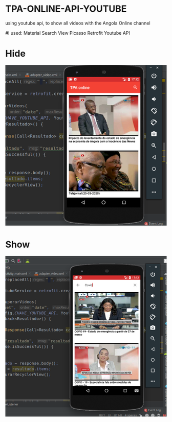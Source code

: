 # TPA-ONLINE-API-YOUTUBE
using youtube api, to show all videos with the Angola Online channel

#I used:
Material Search View
Picasso
Retrofit 
Youtube API

# Hide
![](https://github.com/eliezerantonio/TPA-ONLINE-API-YOUTUBE/blob/master/API.png)

# Show
![](https://github.com/eliezerantonio/TPA-ONLINE-API-YOUTUBE/blob/master/API2.png)


